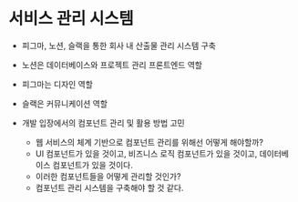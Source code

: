 # 서비스 관리 시스템

- 피그마, 노션, 슬랙을 통한 회사 내 산출물 관리 시스템 구축
- 노션은 데이터베이스와 프로젝트 관리 프론트엔드 역할
- 피그마는 디자인 역할
- 슬랙은 커뮤니케이션 역할

- 개발 입장에서의 컴포넌트 관리 및 활용 방법 고민
  - 웹 서비스의 체계 기반으로 컴포넌트 관리를 위해선 어떻게 해야할까?
  - UI 컴포넌트가 있을 것이고, 비즈니스 로직 컴포넌트가 있을 것이고, 데이터베이스 컴포넌트가 있을 것이다.
  - 이러한 컴포넌트들을 어떻게 관리할 것인가?
  - 컴포넌트 관리 시스템을 구축해야 할 것 같다.
